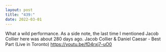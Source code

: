```yaml
---
layout: post
title: "439:"
date: 2022-03-01
---
```


What a wild performance. As a side note, the last time I mentioned Jacob Collier here was about 280 days ago.
 Jacob Collier & Daniel Caesar - Best Part (Live in Toronto)
https://youtu.be/fD4rxj7-uO0
